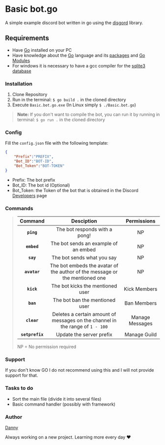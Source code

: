 # Basic bot.go

A simple example discord bot written in go using the [disgord](https://github.com/andersfylling/disgord) library.

## Requirements

- Have [Go](https://golang.org/) installed on your PC
- Have knowledge about the [Go](https://golang.org/) language and its [packages](https://golang.org/pkg/) and [Go Modules](https://golang.org/ref/mod)
- For windows it is necessary to have a gcc compiler for the [sqlite3 database](https://github.com/mattn/go-sqlite3#windows)


### Installation

1. Clone Repository
2. Run in the terminal: `$ go build .` in the cloned directory
3. Execute `Basic.bot.go.exe` (In Linux simply `$ ./Basic.bot.go`) 

> **Note:** If you don't want to compile the bot, you can run it by running in terminal: `$ go run .` in the cloned directory

### Config

Fill the `config.json` file with the following template:

```json
{
    "Prefix":"PREFIX",
    "Bot_ID":"BOT-ID",
    "Bot_Token":"BOT-TOKEN"
}
```
- Prefix: The bot prefix
- Bot_ID: The bot id (Optional)
- Bot_Token: the Token of the bot that is obtained in the Discord [Developers](https://discordapp.com/developers/applications) page

### Commands

> | Command | Desciption | Permissions |
> | :---------------: | :----------------: | :----------------: | 
> | **```ping```** | The bot responds with a pong! | NP
> | **```embed```** | The bot sends an example of an embed | NP
> | **```say```** | The bot sends what you say | NP
> | **```avatar```** | The bot embeds the avatar of the author of the message or the mentioned one | NP
> | **```kick```** | The bot kicks the mentioned user | Kick Members
> | **```ban```** | The bot ban the mentioned user | Ban Members
> | **```clear```**| Deletes a certain amount of messages on the channel in the range of `1 - 100` | Manage Messages
> | **```setprefix```**| Update the server prefix | Manage Guild
> NP = No permission required
### Support

If you don't know GO I do not recommend using this and I will not provide support for that.

### Tasks to do
- Sort the main file (divide it into several files)
- Basic command handler (possibly with framework)

### Author

[Danny](https://github.com/Danny2105)


Always working on a new project. Learning more every day ♥
